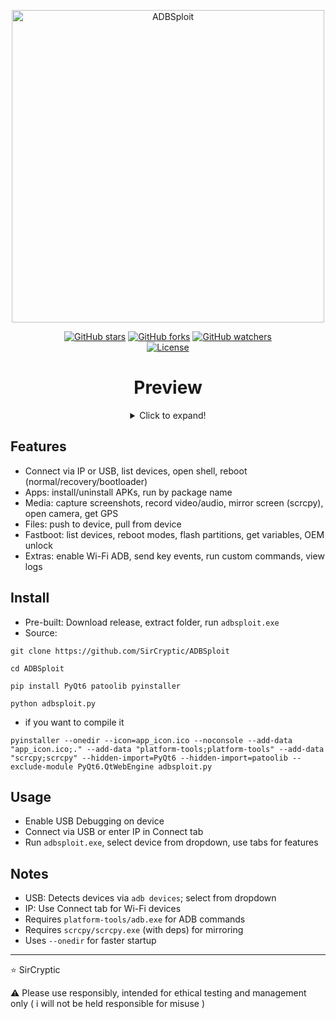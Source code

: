 <p align="center">
  <a href="https://github.com/SirCryptic">
    <img src="https://github.com/user-attachments/assets/709c3032-fe70-4b94-86ab-959c049bd316" alt="ADBSploit" width="500" 
    onmouseover="this.style.transform='scale(1.05)'; this.style.opacity='0.8';" 
    onmouseout="this.style.transform='scale(1)'; this.style.opacity='1';">
  </a>
  
  <p align="center">
  <a href="https://github.com/sircryptic/ADBSploit/stargazers"><img src="https://img.shields.io/github/stars/sircryptic/ADBSploit.svg" alt="GitHub stars"></a>
  <a href="https://github.com/sircryptic/ADBSploit/network"><img src="https://img.shields.io/github/forks/sircryptic/ADBSploit.svg" alt="GitHub forks"></a>
  <a href="https://github.com/sircryptic/ADBSploit/watchers"><img src="https://img.shields.io/github/watchers/sircryptic/ADBSploit.svg" alt="GitHub watchers"></a>
      <br>
    <a href="https://github.com/SirCryptic/ADBSploit/blob/main/LICENSE"><img src="https://img.shields.io/badge/license-MIT-green.svg" alt="License"></a>
</p>
<h1 align="center">Preview</h1>

<center>

<details>
  <summary>Click to expand!</summary>
  
![adbsploit](https://github.com/user-attachments/assets/10a65a7c-a228-4ea0-afd3-d645a9e68dd2)
  
</details>

</center>

## Features
- Connect via IP or USB, list devices, open shell, reboot (normal/recovery/bootloader)
- Apps: install/uninstall APKs, run by package name
- Media: capture screenshots, record video/audio, mirror screen (scrcpy), open camera, get GPS
- Files: push to device, pull from device
- Fastboot: list devices, reboot modes, flash partitions, get variables, OEM unlock
- Extras: enable Wi-Fi ADB, send key events, run custom commands, view logs

## Install
- Pre-built: Download release, extract folder, run `adbsploit.exe`
- Source:
```
git clone https://github.com/SirCryptic/ADBSploit
```
```
cd ADBSploit
```
```
pip install PyQt6 patoolib pyinstaller
```
```
python adbsploit.py
```
- if you want to compile it
```
pyinstaller --onedir --icon=app_icon.ico --noconsole --add-data "app_icon.ico;." --add-data "platform-tools;platform-tools" --add-data "scrcpy;scrcpy" --hidden-import=PyQt6 --hidden-import=patoolib --exclude-module PyQt6.QtWebEngine adbsploit.py
```
## Usage
- Enable USB Debugging on device
- Connect via USB or enter IP in Connect tab
- Run `adbsploit.exe`, select device from dropdown, use tabs for features

## Notes
- USB: Detects devices via `adb devices`; select from dropdown
- IP: Use Connect tab for Wi-Fi devices
- Requires `platform-tools/adb.exe` for ADB commands
- Requires `scrcpy/scrcpy.exe` (with deps) for mirroring
- Uses `--onedir` for faster startup

---
⭐ SirCryptic

⚠️ Please use responsibly, intended for ethical testing and management only ( i will not be held responsible for misuse )

